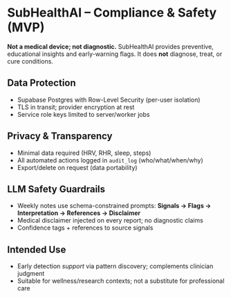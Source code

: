 # SubHealthAI – Compliance & Safety (MVP)

**Not a medical device; not diagnostic.** SubHealthAI provides preventive, educational insights and early-warning flags. It does **not** diagnose, treat, or cure conditions.

## Data Protection
- Supabase Postgres with Row-Level Security (per-user isolation)
- TLS in transit; provider encryption at rest
- Service role keys limited to server/worker jobs

## Privacy & Transparency
- Minimal data required (HRV, RHR, sleep, steps)
- All automated actions logged in `audit_log` (who/what/when/why)
- Export/delete on request (data portability)

## LLM Safety Guardrails
- Weekly notes use schema-constrained prompts: **Signals → Flags → Interpretation → References → Disclaimer**
- Medical disclaimer injected on every report; no diagnostic claims
- Confidence tags + references to source signals

## Intended Use
- Early detection *support* via pattern discovery; complements clinician judgment
- Suitable for wellness/research contexts; not a substitute for professional care